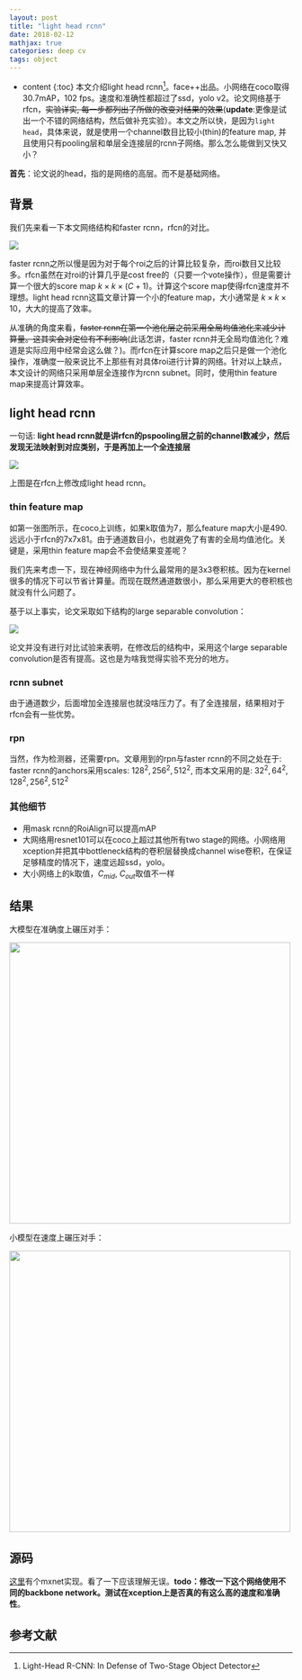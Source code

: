 ```yaml
---
layout: post
title: "light head rcnn"
date: 2018-02-12
mathjax: true
categories: deep cv
tags: object
---
```

* content
{:toc}
本文介绍light head rcnn[^light_head]。face++出品。小网络在coco取得30.7mAP，102 fps。速度和准确性都超过了ssd，yolo v2。论文网络基于rfcn，~~实验详实, 每一步都列出了所做的改变对结果的效果~~(**update**:更像是试出一个不错的网络结构，然后做补充实验）。本文之所以快，是因为`light head`，具体来说，就是使用一个channel数目比较小(thin)的feature map, 并且使用只有pooling层和单层全连接层的rcnn子网络。那么怎么能做到又快又小？





**首先**：论文说的head，指的是网络的高层。而不是基础网络。

## 背景

我们先来看一下本文网络结构和faster rcnn，rfcn的对比。

![](http://vsooda.github.io/assets/light_head_rcnn/compare.png)



faster rcnn之所以慢是因为对于每个roi之后的计算比较复杂，而roi数目又比较多。rfcn虽然在对roi的计算几乎是cost free的（只要一个vote操作），但是需要计算一个很大的score map $k\times k\times (C+1)$。计算这个score map使得rfcn速度并不理想。light head rcnn这篇文章计算一个小的feature map，大小通常是 $k\times k\times 10$，大大的提高了效率。

从准确的角度来看，~~faster rcnn在第一个池化层之前采用全局均值池化来减少计算量。这其实会对定位有不利影响~~(此话怎讲，faster rcnn并无全局均值池化？难道是实际应用中经常会这么做？)。而rfcn在计算score map之后只是做一个池化操作，准确度一般来说比不上那些有对具体roi进行计算的网络。针对以上缺点，本文设计的网络只采用单层全连接作为rcnn subnet。同时，使用thin feature map来提高计算效率。

## light head rcnn

一句话: **light head rcnn就是讲rfcn的pspooling层之前的channel数减少，然后发现无法映射到对应类别，于是再加上一个全连接层**

![](http://vsooda.github.io/assets/light_head_rcnn/thin_feature_map.png)

上图是在rfcn上修改成light head rcnn。

### thin feature map

如第一张图所示，在coco上训练，如果k取值为7，那么feature map大小是490. 远远小于rfcn的7x7x81。由于通道数目小，也就避免了有害的全局均值池化。关键是，采用thin feature map会不会使结果变差呢？

我们先来考虑一下，现在神经网络中为什么最常用的是3x3卷积核。因为在kernel很多的情况下可以节省计算量。而现在既然通道数很小，那么采用更大的卷积核也就没有什么问题了。

基于以上事实，论文采取如下结构的large separable convolution：

![](http://vsooda.github.io/assets/light_head_rcnn/large_separable_convolution.png)

论文并没有进行对比试验来表明，在修改后的结构中，采用这个large separable convolution是否有提高。这也是为啥我觉得实验不充分的地方。

### rcnn subnet

由于通道数少，后面增加全连接层也就没啥压力了。有了全连接层，结果相对于rfcn会有一些优势。

### rpn

当然，作为检测器，还需要rpn。文章用到的rpn与faster rcnn的不同之处在于: faster rcnn的anchors采用scales: $128^2, 256^2, 512^2$, 而本文采用的是: $32^2, 64^2, 128^2, 256^2, 512^2$

### 其他细节

* 用mask rcnn的RoiAlign可以提高mAP
* 大网络用resnet101可以在coco上超过其他所有two stage的网络。小网络用xception并把其中bottleneck结构的卷积层替换成channel wise卷积，在保证足够精度的情况下，速度远超ssd，yolo。
* 大小网络上的k取值，$C_{mid}$, $C_{out}$取值不一样

## 结果

大模型在准确度上碾压对手：

<img src="http://vsooda.github.io/assets/light_head_rcnn/accurcy.png" style="width:500px">

小模型在速度上碾压对手：

<img src="http://vsooda.github.io/assets/light_head_rcnn/speed.png" style="width:500px">

## 源码

[这里](https://github.com/terrychenism/Deformable-ConvNets/blob/master/rfcn/symbols/resnet_v1_101_rfcn_light.py)有个mxnet实现。看了一下应该理解无误。**todo：修改一下这个网络使用不同的backbone network。测试在xception上是否真的有这么高的速度和准确性**。



## 参考文献

[^light_head]: Light-Head R-CNN: In Defense of Two-Stage Object Detector